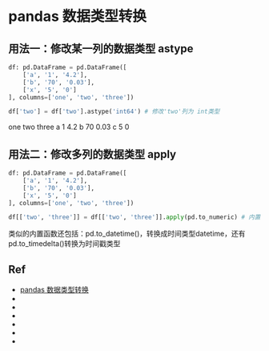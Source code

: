 # pandas 数据类型转换



## 用法一：修改某一列的数据类型 astype
```py
df: pd.DataFrame = pd.DataFrame([
    ['a', '1', '4.2'],
    ['b', '70', '0.03'],
    ['x', '5', '0']
], columns=['one', 'two', 'three'])

df['two'] = df['two'].astype('int64') # 修改'two'列为 int类型
```

one	two	three
a	1	4.2
b	70	0.03
c	5	0



## 用法二：修改多列的数据类型 apply
```py
df: pd.DataFrame = pd.DataFrame([
    ['a', '1', '4.2'],
    ['b', '70', '0.03'],
    ['x', '5', '0']
], columns=['one', 'two', 'three'])

df[['two', 'three']] = df[['two', 'three']].apply(pd.to_numeric) # 内置函数，to_numeric() 可以将一列转换为数值类型，自动判断是 int 还是 float
```

类似的内置函数还包括：pd.to_datetime()，转换成时间类型datetime，还有pd.to_timedelta()转换为时间戳类型


## Ref
* [pandas 数据类型转换](https://www.cnblogs.com/onemorepoint/p/9404753.html)
* []()
* []()
* []()
* []()
* []()
* []()

